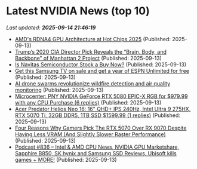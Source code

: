 # Latest NVIDIA News (top 10)
_Last updated: **2025-09-14 21:46:19**_

- [AMD's RDNA4 GPU Architecture at Hot Chips 2025](https://chipsandcheese.com/p/amds-rdna4-gpu-architecture-at-hot) (Published: 2025-09-13)
- [Trump’s 2020 CIA Director Pick Reveals the “Brain, Body, and Backbone” of Manhattan 2 Project](https://www.globenewswire.com/news-release/2025/09/13/3149516/0/en/Trump-s-2020-CIA-Director-Pick-Reveals-the-Brain-Body-and-Backbone-of-Manhattan-2-Project.html) (Published: 2025-09-13)
- [Is Navitas Semiconductor Stock a Buy Now?](https://biztoc.com/x/3f80634974169b7b) (Published: 2025-09-13)
- [Get this Samsung TV on sale and get a year of ESPN Unlimited for free](https://www.zdnet.com/home-and-office/home-entertainment/get-this-samsung-tv-on-sale-and-get-a-year-of-espn-unlimited-for-free/) (Published: 2025-09-13)
- [AI drone swarms revolutionize wildfire detection and air quality monitoring](https://www.thebrighterside.news/post/ai-drone-swarms-revolutionize-wildfire-detection-and-air-quality-monitoring/) (Published: 2025-09-13)
- [Microcenter: PNY NVIDIA GeForce RTX 5080 EPIC-X RGB for $979.99 with any CPU Purchase (6 replies)](https://slickdeals.net/f/18603145-microcenter-pny-nvidia-geforce-rtx-5080-epic-x-rgb-for-979-99-with-any-cpu-purchase) (Published: 2025-09-13)
- [Acer Predator Helios Neo 16: 16" QHD+ IPS 240Hz, Intel Ultra 9 275HX, RTX 5070 Ti, 32GB DDR5, 1TB SSD $1599.99 (1 replies)](https://slickdeals.net/f/18603100-acer-predator-helios-neo-16-16-qhd-ips-240hz-intel-ultra-9-275hx-rtx-5070-ti-32gb-ddr5-1tb-ssd-1599-99) (Published: 2025-09-13)
- [Four Reasons Why Gamers Pick The RTX 5070 Over RX 9070 Despite Having Less VRAM (And Slightly Slower Raster Performance)](https://wccftech.com/reasons-why-gamers-choose-rtx-5070-over-rx-9070/) (Published: 2025-09-13)
- [Podcast #836 – Intel & AMD CPU News, NVIDIA GPU Marketshare, Sapphire B850, SK hynix and Samsung SSD Reviews, Ubisoft kills games + MORE!](https://pcper.com/2025/09/podcast-836/) (Published: 2025-09-13)
